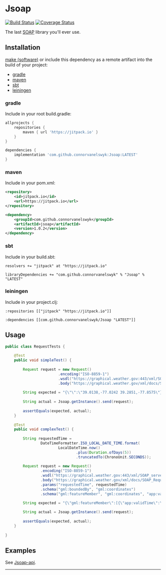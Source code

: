 # Jsoap

[![Build Status][ci-img]][ci]
[![Coverage Status][coveralls-img]][coveralls]

The last [SOAP][sp] library you'll ever use.

## Installation
[make (software)][ms] or include this dependency as a remote artifact into the build of your project: 
- [gradle](#gradle)
- [maven](#maven)
- [sbt](#sbt)
- [leiningen](#leiningen)

### gradle
Include in your root build.gradle:
```groovy
allprojects {
    repositories {
        maven { url 'https://jitpack.io' }
    }
}
```
```groovy
dependencies {
    implementation 'com.github.connorvanelswyk:Jsoap:LATEST'
}
```
### maven
Include in your pom.xml:
```xml
<repository>
    <id>jitpack.io</id>
    <url>https://jitpack.io</url>
</repository>
```
```xml
<dependency>
    <groupId>com.github.connorvanelswyk</groupId>
    <artifactId>jsoap</artifactId>
    <version>1.0.2</version>
</dependency>
```

### sbt
Include in your build.sbt:
```play
resolvers += "jitpack" at "https://jitpack.io"
```
```play
libraryDependencies += "com.github.connorvanelswyk" % "Jsoap" % "LATEST"
```

### leiningen
Include in your project.clj:
```
:repositories [["jitpack" "https://jitpack.io"]]
```
```
:dependencies [[com.github.connorvanelswyk/Jsoap "LATEST"]]
```

## Usage

```java
public class RequestTests {
    
    @Test
    public void simpleTest() {
        
        Request request = new Request()
                        .encoding("ISO-8859-1")
                        .wsdl("https://graphical.weather.gov:443/xml/SOAP_server/ndfdXMLserver.php")
                        .body("https://graphical.weather.gov/xml/docs/SOAP_Requests/LatLonListZipCode.xml");
                
        String expected = "{\"\":\"39.0138,-77.0242 39.2851,-77.8575\"}";
        
        String actual = Jsoap.getInstance().send(request);
        
        assertEquals(expected, actual);
    }
    
    @Test
    public void complexTest() {
        
        String requestedTime =
                DateTimeFormatter.ISO_LOCAL_DATE_TIME.format(
                        LocalDateTime.now()
                                .plus(Duration.ofDays(5))
                                .truncatedTo(ChronoUnit.SECONDS));
        
        Request request = new Request()
                .encoding("ISO-8859-1")
                .wsdl("https://graphical.weather.gov:443/xml/SOAP_server/ndfdXMLserver.php")
                .body("https://graphical.weather.gov/xml/docs/SOAP_Requests/GmlLatLonList.xml")
                .params("requestedTime", requestedTime)
                .schema("gml:boundedBy", "gml:coordinates")
                .schema("gml:featureMember", "gml:coordinates", "app:validTime", "app:maximumTemperature");
        
        String expected = "{\"gml:featureMember\":[{\"app:validTime\":\"2019-07-14T18:46:44\",\"gml:coordinates\":\"-77.02,38.99\",\"app:maximumTemperature\":\"91.0\"},{\"app:validTime\":\"2019-07-14T18:46:44\",\"gml:coordinates\":\"-122.30,47.6\",\"app:maximumTemperature\":\"73.0\"},{\"app:validTime\":\"2019-07-14T18:46:44\",\"gml:coordinates\":\"-104.80,39.70\",\"app:maximumTemperature\":\"92.0\"}],\"gml:boundedBy\":{\"gml:coordinates\":\"-122.30,38.99 -77.02,47.6\"}}";

        String actual = Jsoap.getInstance().send(request);
        
        assertEquals(expected, actual);
    }
    
}

```

## Examples

See [Jsoap-api][js].

----

[js]: https://github.com/connorvanelswyk/Jsoap-api
[sp]: https://en.wikipedia.org/wiki/SOAP
[ms]: https://en.wikipedia.org/wiki/Make_(software)
[ci-img]: https://travis-ci.com/connorvanelswyk/Jsoap.svg?branch=master
[ci]: https://travis-ci.com/connorvanelswyk/Jsoap
[coveralls-img]: https://coveralls.io/repos/github/connorvanelswyk/Jsoap/badge.svg?branch=master
[coveralls]: https://coveralls.io/github/connorvanelswyk/Jsoap